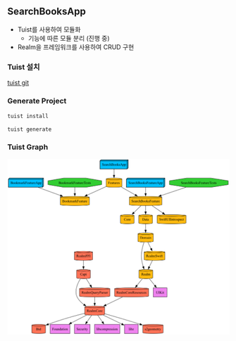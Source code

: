 ## SearchBooksApp

- Tuist를 사용하여 모듈화
  - 기능에 따른 모듈 분리 (진행 중)
- Realm을 프레임워크를 사용하여 CRUD 구현



### Tuist 설치

[tuist git](https://github.com/tuist/tuist)



### Generate Project

```
tuist install
```

```
tuist generate
```



### Tuist Graph

![tuist graph](https://github.com/corykim0829/SearchBooksApp/blob/main/graph.png?raw=true)

